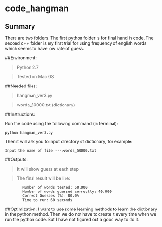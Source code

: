 # code_hangman

## Summary
There are two folders. The first python folder is for final hand in code. The second c++ folder is my first trial for using frequency of english words which seems to have low rate of guess. 

##Environment:

>	Python 2.7

>	Tested on Mac OS

##Needed files:

>	hangman_ver3.py		

>	words_50000.txt (dictionary)

##Instructions:

Run the code using the following command (in terminal):
	
	python hangman_ver3.py
  


Then it will ask you to input directory of dictionary, for example:
	
	Input the name of file --->words_50000.txt
  
 
	
##Outputs:

>	It will show guess at each step

>	The final result will be like:
			
			Number of words tested: 50,000
			Number of words guessed correctly: 40,000
			Correct Guesses (%): 80.0%
			Time to run: 60 seconds
		
##Optimization:
I want to use some learning methods to learn the dictionary in the python method. Then we do not have to create it every time when we run the python code. But I have not figured out a good way to do it.
